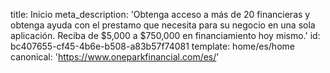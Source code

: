 title: Inicio
meta_description: 'Obtenga acceso a más de 20 financieras y obtenga ayuda con el prestamo que necesita para su negocio en una sola aplicación. Reciba de $5,000 a $750,000 en financiamiento hoy mismo.'
id: bc407655-cf45-4b6e-b508-a83b57f74081
template: home/es/home
canonical: 'https://www.oneparkfinancial.com/es/'
